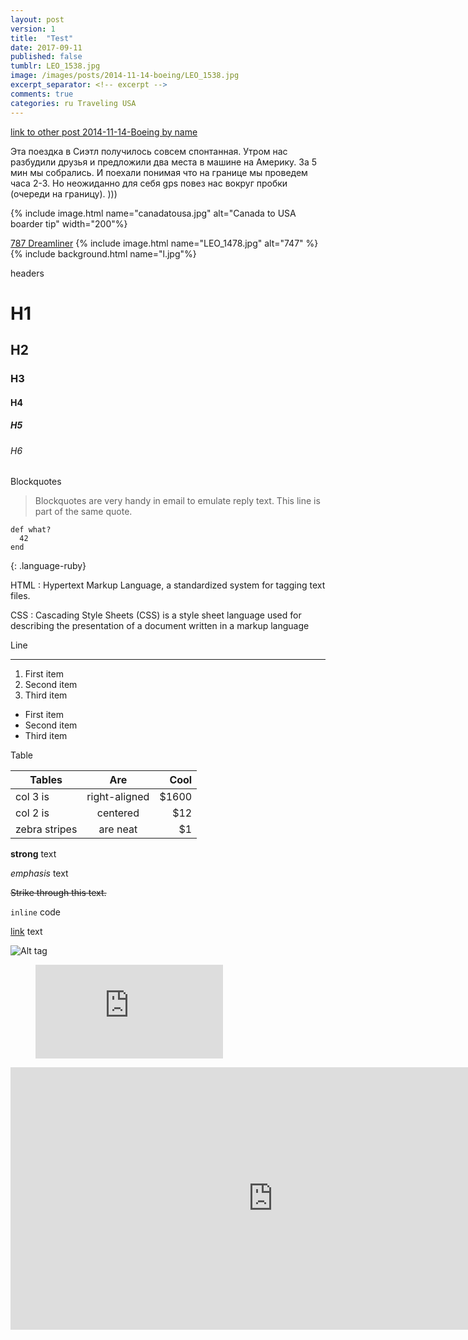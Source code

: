 ```yaml
---
layout: post
version: 1
title:  "Test"
date: 2017-09-11
published: false
tumblr: LEO_1538.jpg
image: /images/posts/2014-11-14-boeing/LEO_1538.jpg
excerpt_separator: <!-- excerpt -->
comments: true
categories: ru Traveling USA
---
```


<p>
    <a href="{% post_url 2014-11-14-Boeing %}"> link to other post 2014-11-14-Boeing  by name </a>
</p>

Эта поездка в Сиэтл получилось совсем спонтанная.
Утром нас разбудили друзья и предложили два места в машине на Америку. За 5 мин мы собрались. И поехали понимая что на границе мы проведем часа 2-3. Но неожиданно для себя gps повез нас вокруг пробки (очереди на границу). )))
<!-- excerpt -->
{% include image.html name="canadatousa.jpg" alt="Canada to USA boarder tip" width="200"%}

[787 Dreamliner](http://www.boeing.com/boeing/commercial/787family/index.page?)
{% include image.html name="LEO_1478.jpg" alt="747" %}
{% include background.html name="l.jpg"%}


headers

# H1

## H2

### H3

#### H4

##### H5

###### H6


Blockquotes

> Blockquotes are very handy in email to emulate reply text.
> This line is part of the same quote.



```
def what?
  42
end
```
{: .language-ruby}


HTML
: Hypertext Markup Language, a standardized system for tagging text files.

CSS
: Cascading Style Sheets (CSS) is a style sheet language used for describing the presentation of a document written in a markup language

Line

---

1. First item
2. Second item
3. Third item

* First item
* Second item
* Third item

Table

| Tables        | Are           | Cool  |
| ------------- |:-------------:| -----:|
| col 3 is      | right-aligned | $1600 |
| col 2 is      | centered      |   $12 |
| zebra stripes | are neat      |    $1 |


**strong** text

_emphasis_ text

~~Strike through this text.~~

`inline` code

[link](http://jekyllrb.com) text

![Alt tag](/path/to/image.jpg)

<figure class="video_container">
  <iframe src="https://www.youtube.com/embed/NoFLJLJ7abE" frameborder="0" allowfullscreen="true"> </iframe>
</figure>

<iframe width="840" height="420" 
src="https://www.youtube.com/embed/Y0lHO6ZEsZM" frameborder="0" allowfullscreen></iframe>